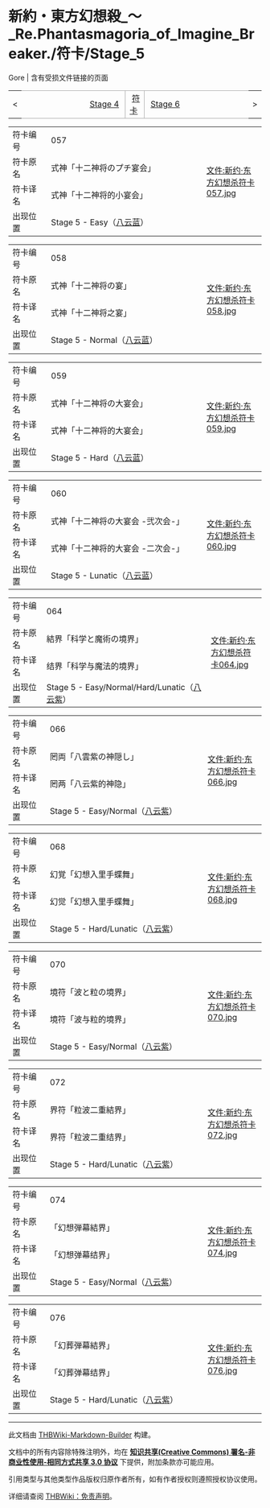 # 新約・東方幻想殺_～_Re.Phantasmagoria_of_Imagine_Breaker./符卡/Stage_5

<!-- source html: G:\repos\THBWiki-Markdown-Builder\THBWikiMarkdown\Temp\main\2\2f\ns0%3A%E6%96%B0%E7%B4%84%E3%83%BB%E6%9D%B1%E6%96%B9%E5%B9%BB%E6%83%B3%E6%AE%BA_%EF%BD%9E_Re%2EPhantasmagoria_of_Imagine_Breaker%2E%2F%E7%AC%A6%E5%8D%A1%2FStage_5.html -->

Gore | 含有受损文件链接的页面

<center>

<table>
<tbody><tr>
<td>&lt;
</td>
<td style="border-top: 1px solid #aaaaaa; border-bottom: 1px solid #aaaaaa; width: 50%; text-align: right"><a href="./新約・東方幻想殺_～_Re.Phantasmagoria_of_Imagine_Breaker.-符卡-Stage_4.md" title="新約・東方幻想殺 ～ Re.Phantasmagoria of Imagine Breaker./符卡/Stage 4">Stage 4</a>&#160;
</td>
<td style="text-align: center; border-left: 1px solid #aaaaaa; border-right: 1px solid #aaaaaa; border-top: 1px solid #aaaaaa; border-bottom: 1px solid #aaaaaa;">&#160;<a href="./新約・東方幻想殺_～_Re.Phantasmagoria_of_Imagine_Breaker.-符卡.md" title="新約・東方幻想殺 ～ Re.Phantasmagoria of Imagine Breaker./符卡">符卡</a>&#160;
</td>
<td style="border-top: 1px solid #aaaaaa; border-bottom: 1px solid #aaaaaa; width: 50%; text-align: left">&#160;<a href="./新約・東方幻想殺_～_Re.Phantasmagoria_of_Imagine_Breaker.-符卡-Stage_6.md" title="新約・東方幻想殺 ～ Re.Phantasmagoria of Imagine Breaker./符卡/Stage 6">Stage 6</a>
</td>
<td>&gt;
</td></tr></tbody></table>

  
</center>
  
  

  


<table>
<tbody><tr><td width="80">符卡编号</td><td width="400">057</td><td rowspan="4" width="120"><a href="/index.php?title=%E7%89%B9%E6%AE%8A:%E4%B8%8A%E4%BC%A0%E6%96%87%E4%BB%B6&amp;wpDestFile=%E6%96%B0%E7%BA%A6%C2%B7%E4%B8%9C%E6%96%B9%E5%B9%BB%E6%83%B3%E6%9D%80%E7%AC%A6%E5%8D%A1057.jpg" class="new" title="文件:新约·东方幻想杀符卡057.jpg">文件:新约·东方幻想杀符卡057.jpg</a></td></tr>
<tr><td>符卡原名</td><td>式神「十二神将のプチ宴会」</td></tr><tr><td>符卡译名</td><td>式神「十二神将的小宴会」</td></tr><tr><td>出现位置</td><td>Stage 5 - Easy（<a href="./八云蓝.md" title="八云蓝">八云蓝</a>）</td></tr></tbody></table>



<table>
<tbody><tr><td width="80">符卡编号</td><td width="400">058</td><td rowspan="4" width="120"><a href="/index.php?title=%E7%89%B9%E6%AE%8A:%E4%B8%8A%E4%BC%A0%E6%96%87%E4%BB%B6&amp;wpDestFile=%E6%96%B0%E7%BA%A6%C2%B7%E4%B8%9C%E6%96%B9%E5%B9%BB%E6%83%B3%E6%9D%80%E7%AC%A6%E5%8D%A1058.jpg" class="new" title="文件:新约·东方幻想杀符卡058.jpg">文件:新约·东方幻想杀符卡058.jpg</a></td></tr>
<tr><td>符卡原名</td><td>式神「十二神将の宴」</td></tr><tr><td>符卡译名</td><td>式神「十二神将之宴」</td></tr><tr><td>出现位置</td><td>Stage 5 - Normal（<a href="./八云蓝.md" title="八云蓝">八云蓝</a>）</td></tr></tbody></table>



<table>
<tbody><tr><td width="80">符卡编号</td><td width="400">059</td><td rowspan="4" width="120"><a href="/index.php?title=%E7%89%B9%E6%AE%8A:%E4%B8%8A%E4%BC%A0%E6%96%87%E4%BB%B6&amp;wpDestFile=%E6%96%B0%E7%BA%A6%C2%B7%E4%B8%9C%E6%96%B9%E5%B9%BB%E6%83%B3%E6%9D%80%E7%AC%A6%E5%8D%A1059.jpg" class="new" title="文件:新约·东方幻想杀符卡059.jpg">文件:新约·东方幻想杀符卡059.jpg</a></td></tr>
<tr><td>符卡原名</td><td>式神「十二神将の大宴会」</td></tr><tr><td>符卡译名</td><td>式神「十二神将的大宴会」</td></tr><tr><td>出现位置</td><td>Stage 5 - Hard（<a href="./八云蓝.md" title="八云蓝">八云蓝</a>）</td></tr></tbody></table>



<table>
<tbody><tr><td width="80">符卡编号</td><td width="400">060</td><td rowspan="4" width="120"><a href="/index.php?title=%E7%89%B9%E6%AE%8A:%E4%B8%8A%E4%BC%A0%E6%96%87%E4%BB%B6&amp;wpDestFile=%E6%96%B0%E7%BA%A6%C2%B7%E4%B8%9C%E6%96%B9%E5%B9%BB%E6%83%B3%E6%9D%80%E7%AC%A6%E5%8D%A1060.jpg" class="new" title="文件:新约·东方幻想杀符卡060.jpg">文件:新约·东方幻想杀符卡060.jpg</a></td></tr>
<tr><td>符卡原名</td><td>式神「十二神将の大宴会 -弐次会-」</td></tr><tr><td>符卡译名</td><td>式神「十二神将的大宴会 -二次会-」</td></tr><tr><td>出现位置</td><td>Stage 5 - Lunatic（<a href="./八云蓝.md" title="八云蓝">八云蓝</a>）</td></tr></tbody></table>



<table>
<tbody><tr><td width="80">符卡编号</td><td width="400">064</td><td rowspan="4" width="120"><a href="/index.php?title=%E7%89%B9%E6%AE%8A:%E4%B8%8A%E4%BC%A0%E6%96%87%E4%BB%B6&amp;wpDestFile=%E6%96%B0%E7%BA%A6%C2%B7%E4%B8%9C%E6%96%B9%E5%B9%BB%E6%83%B3%E6%9D%80%E7%AC%A6%E5%8D%A1064.jpg" class="new" title="文件:新约·东方幻想杀符卡064.jpg">文件:新约·东方幻想杀符卡064.jpg</a></td></tr>
<tr><td>符卡原名</td><td>結界「科学と魔術の境界」</td></tr><tr><td>符卡译名</td><td>结界「科学与魔法的境界」</td></tr><tr><td>出现位置</td><td>Stage 5 - Easy/Normal/Hard/Lunatic（<a href="./八云紫.md" title="八云紫">八云紫</a>）</td></tr></tbody></table>



<table>
<tbody><tr><td width="80">符卡编号</td><td width="400">066</td><td rowspan="4" width="120"><a href="/index.php?title=%E7%89%B9%E6%AE%8A:%E4%B8%8A%E4%BC%A0%E6%96%87%E4%BB%B6&amp;wpDestFile=%E6%96%B0%E7%BA%A6%C2%B7%E4%B8%9C%E6%96%B9%E5%B9%BB%E6%83%B3%E6%9D%80%E7%AC%A6%E5%8D%A1066.jpg" class="new" title="文件:新约·东方幻想杀符卡066.jpg">文件:新约·东方幻想杀符卡066.jpg</a></td></tr>
<tr><td>符卡原名</td><td>罔両「八雲紫の神隠し」</td></tr><tr><td>符卡译名</td><td>罔两「八云紫的神隐」</td></tr><tr><td>出现位置</td><td>Stage 5 - Easy/Normal（<a href="./八云紫.md" title="八云紫">八云紫</a>）</td></tr></tbody></table>



<table>
<tbody><tr><td width="80">符卡编号</td><td width="400">068</td><td rowspan="4" width="120"><a href="/index.php?title=%E7%89%B9%E6%AE%8A:%E4%B8%8A%E4%BC%A0%E6%96%87%E4%BB%B6&amp;wpDestFile=%E6%96%B0%E7%BA%A6%C2%B7%E4%B8%9C%E6%96%B9%E5%B9%BB%E6%83%B3%E6%9D%80%E7%AC%A6%E5%8D%A1068.jpg" class="new" title="文件:新约·东方幻想杀符卡068.jpg">文件:新约·东方幻想杀符卡068.jpg</a></td></tr>
<tr><td>符卡原名</td><td>幻覚「幻想入里手蝶舞」</td></tr><tr><td>符卡译名</td><td>幻觉「幻想入里手蝶舞」</td></tr><tr><td>出现位置</td><td>Stage 5 - Hard/Lunatic（<a href="./八云紫.md" title="八云紫">八云紫</a>）</td></tr></tbody></table>



<table>
<tbody><tr><td width="80">符卡编号</td><td width="400">070</td><td rowspan="4" width="120"><a href="/index.php?title=%E7%89%B9%E6%AE%8A:%E4%B8%8A%E4%BC%A0%E6%96%87%E4%BB%B6&amp;wpDestFile=%E6%96%B0%E7%BA%A6%C2%B7%E4%B8%9C%E6%96%B9%E5%B9%BB%E6%83%B3%E6%9D%80%E7%AC%A6%E5%8D%A1070.jpg" class="new" title="文件:新约·东方幻想杀符卡070.jpg">文件:新约·东方幻想杀符卡070.jpg</a></td></tr>
<tr><td>符卡原名</td><td>境符「波と粒の境界」</td></tr><tr><td>符卡译名</td><td>境符「波与粒的境界」</td></tr><tr><td>出现位置</td><td>Stage 5 - Easy/Normal（<a href="./八云紫.md" title="八云紫">八云紫</a>）</td></tr></tbody></table>



<table>
<tbody><tr><td width="80">符卡编号</td><td width="400">072</td><td rowspan="4" width="120"><a href="/index.php?title=%E7%89%B9%E6%AE%8A:%E4%B8%8A%E4%BC%A0%E6%96%87%E4%BB%B6&amp;wpDestFile=%E6%96%B0%E7%BA%A6%C2%B7%E4%B8%9C%E6%96%B9%E5%B9%BB%E6%83%B3%E6%9D%80%E7%AC%A6%E5%8D%A1072.jpg" class="new" title="文件:新约·东方幻想杀符卡072.jpg">文件:新约·东方幻想杀符卡072.jpg</a></td></tr>
<tr><td>符卡原名</td><td>界符「粒波二重結界」</td></tr><tr><td>符卡译名</td><td>界符「粒波二重结界」</td></tr><tr><td>出现位置</td><td>Stage 5 - Hard/Lunatic（<a href="./八云紫.md" title="八云紫">八云紫</a>）</td></tr></tbody></table>



<table>
<tbody><tr><td width="80">符卡编号</td><td width="400">074</td><td rowspan="4" width="120"><a href="/index.php?title=%E7%89%B9%E6%AE%8A:%E4%B8%8A%E4%BC%A0%E6%96%87%E4%BB%B6&amp;wpDestFile=%E6%96%B0%E7%BA%A6%C2%B7%E4%B8%9C%E6%96%B9%E5%B9%BB%E6%83%B3%E6%9D%80%E7%AC%A6%E5%8D%A1074.jpg" class="new" title="文件:新约·东方幻想杀符卡074.jpg">文件:新约·东方幻想杀符卡074.jpg</a></td></tr>
<tr><td>符卡原名</td><td>「幻想弾幕結界」</td></tr><tr><td>符卡译名</td><td>「幻想弹幕结界」</td></tr><tr><td>出现位置</td><td>Stage 5 - Easy/Normal（<a href="./八云紫.md" title="八云紫">八云紫</a>）</td></tr></tbody></table>



<table>
<tbody><tr><td width="80">符卡编号</td><td width="400">076</td><td rowspan="4" width="120"><a href="/index.php?title=%E7%89%B9%E6%AE%8A:%E4%B8%8A%E4%BC%A0%E6%96%87%E4%BB%B6&amp;wpDestFile=%E6%96%B0%E7%BA%A6%C2%B7%E4%B8%9C%E6%96%B9%E5%B9%BB%E6%83%B3%E6%9D%80%E7%AC%A6%E5%8D%A1076.jpg" class="new" title="文件:新约·东方幻想杀符卡076.jpg">文件:新约·东方幻想杀符卡076.jpg</a></td></tr>
<tr><td>符卡原名</td><td>「幻葬弾幕結界」</td></tr><tr><td>符卡译名</td><td>「幻葬弹幕结界」</td></tr><tr><td>出现位置</td><td>Stage 5 - Hard/Lunatic（<a href="./八云紫.md" title="八云紫">八云紫</a>）</td></tr></tbody></table>






---

此文档由 [THBWiki-Markdown-Builder](https://github.com/Delsin-Yu/THBWiki-Markdown-Builder) 构建。

文档中的所有内容除特殊注明外，均在 [**知识共享(Creative Commons) 署名-非商业性使用-相同方式共享 3.0 协议**](https://creativecommons.org/licenses/by-sa/3.0/deed.zh-hans) 下提供，附加条款亦可能应用。

引用类型与其他类型作品版权归原作者所有，如有作者授权则遵照授权协议使用。

详细请查阅 [THBWiki：免责声明](https://thbwiki.cc/THBWiki:%E5%85%8D%E8%B4%A3%E5%A3%B0%E6%98%8E)。

